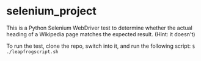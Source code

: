 # selenium_project

This is a Python Selenium WebDriver test to determine whether the actual heading of a Wikipedia page matches the expected result. (Hint: it doesn't)

To run the test, clone the repo, switch into it, and run the following script:
`$ ./leapfrogscript.sh`
